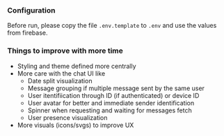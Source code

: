 ### Configuration

Before run, please copy the file `.env.template` to `.env` and use the values from firebase.

### Things to improve with more time

-   Styling and theme defined more centrally
-   More care with the chat UI like
    -   Date split visualization
    -   Message grouping if multiple message sent by the same user
    -   User itentifiication through ID (if authenticated) or device ID
    -   User avatar for better and immediate sender identification
    -   Spinner when requesting and waiting for messages fetch
    -   User presence visualization
-   More visuals (icons/svgs) to improve UX
